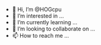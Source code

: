- 👋 Hi, I’m @HOGcpu
- 👀 I’m interested in ...
- 🌱 I’m currently learning ...
- 💞️ I’m looking to collaborate on ...
- 📫 How to reach me ...

<!---
HOGcpu/HOGcpu is a ✨ special ✨ repository because its `README.md` (this file) appears on your GitHub profile.
You can click the Preview link to take a look at your changes.
--->
